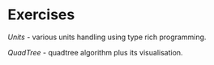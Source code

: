 # Exercises
*Units* - various units handling using type rich programming.

*QuadTree* - quadtree algorithm plus its visualisation.

